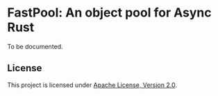 # FastPool: An object pool for Async Rust

To be documented.

## License

This project is licensed under [Apache License, Version 2.0](LICENSE).
